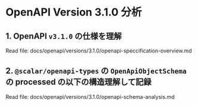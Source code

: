 # OpenAPI Version 3.1.0 分析

## 1. OpenAPI `v3.1.0` の仕様を理解

Read file: docs/openapi/versions/3.1.0/openapi-speccification-overview.md

## 2. `@scalar/openapi-types` の `OpenApiObjectSchema` の processed の以下の構造理解して記録

Read file: docs/openapi/versions/3.1.0/openapi-schema-analysis.md
